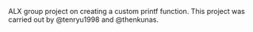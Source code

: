 ALX group project on creating a custom printf function. This project was carried out by @tenryu1998 and @thenkunas.
